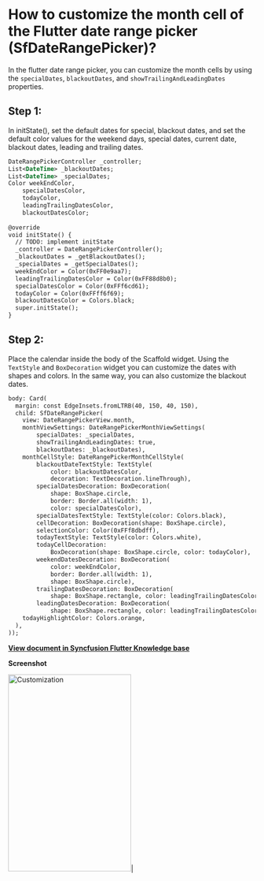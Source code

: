 # How to customize the month cell of the Flutter date range picker (SfDateRangePicker)?

In the flutter date range picker, you can customize the month cells by using the `specialDates`, `blackoutDates`, and `showTrailingAndLeadingDates` properties.

## Step 1:
In initState(), set the default dates for special, blackout dates, and set the default color values for the weekend days, special dates, current date, blackout dates, leading and trailing dates.

```xml
DateRangePickerController _controller;
List<DateTime> _blackoutDates;
List<DateTime> _specialDates;
Color weekEndColor,
    specialDatesColor,
    todayColor,
    leadingTrailingDatesColor,
    blackoutDatesColor;
 
@override
void initState() {
  // TODO: implement initState
  _controller = DateRangePickerController();
  _blackoutDates = _getBlackoutDates();
  _specialDates = _getSpecialDates();
  weekEndColor = Color(0xFF0e9aa7);
  leadingTrailingDatesColor = Color(0xFF88d8b0);
  specialDatesColor = Color(0xFFf6cd61);
  todayColor = Color(0xFFff6f69);
  blackoutDatesColor = Colors.black;
  super.initState();
}
```
 

## Step 2:
Place the calendar inside the body of the Scaffold widget. Using the `TextStyle` and `BoxDecoration` widget you can customize the dates with shapes and colors. In the same way, you can also customize the blackout dates.

```xml
body: Card(
  margin: const EdgeInsets.fromLTRB(40, 150, 40, 150),
  child: SfDateRangePicker(
    view: DateRangePickerView.month,
    monthViewSettings: DateRangePickerMonthViewSettings(
        specialDates: _specialDates,
        showTrailingAndLeadingDates: true,
        blackoutDates: _blackoutDates),
    monthCellStyle: DateRangePickerMonthCellStyle(
        blackoutDateTextStyle: TextStyle(
            color: blackoutDatesColor,
            decoration: TextDecoration.lineThrough),
        specialDatesDecoration: BoxDecoration(
            shape: BoxShape.circle,
            border: Border.all(width: 1),
            color: specialDatesColor),
        specialDatesTextStyle: TextStyle(color: Colors.black),
        cellDecoration: BoxDecoration(shape: BoxShape.circle),
        selectionColor: Color(0xFFf8dbdff),
        todayTextStyle: TextStyle(color: Colors.white),
        todayCellDecoration:
            BoxDecoration(shape: BoxShape.circle, color: todayColor),
        weekendDatesDecoration: BoxDecoration(
            color: weekEndColor,
            border: Border.all(width: 1),
            shape: BoxShape.circle),
        trailingDatesDecoration: BoxDecoration(
            shape: BoxShape.rectangle, color: leadingTrailingDatesColor),
        leadingDatesDecoration: BoxDecoration(
            shape: BoxShape.rectangle, color: leadingTrailingDatesColor)),
    todayHighlightColor: Colors.orange,
  ),
));
```
**[View document in Syncfusion Flutter Knowledge base](https://www.syncfusion.com/kb/11307/how-to-customize-the-month-cell-of-the-flutter-date-range-picker-sfdaterangepicker)**

**Screenshot**

<img alt="Customization"  src="http://www.syncfusion.com/uploads/user/kb/flut/flut-858/flut-858_img1.png" width="250" height="400" />|
